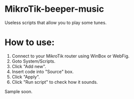 # MikroTik-beeper-music
Useless scripts that allow you to play some tunes.

# How to use:
1) Connect to your MikroTik router using WinBox or WebFig.
2) Goto System/Scripts.
3) Click "Add new".
4) Insert code into "Source" box.
5) Click "Apply".
6) Click "Run script" to check how it sounds.

Sample soon.

